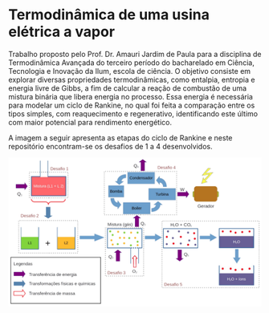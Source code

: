 # Termodinâmica de uma usina elétrica a vapor

Trabalho proposto pelo Prof. Dr. Amauri Jardim de Paula para a disciplina de Termodinâmica Avançada do terceiro período do bacharelado em Ciência, Tecnologia e Inovação da Ilum, escola de ciência. O objetivo consiste em explorar diversas propriedades termodinâmicas, como entalpia, entropia e energia livre de Gibbs, a fim de calcular a reação de combustão de uma mistura binária que libera energia no processo. Essa energia é necessária para modelar um ciclo de Rankine, no qual foi feita a comparação entre os tipos simples, com reaquecimento e regenerativo, identificando este último com maior potencial para rendimento energético.

A imagem a seguir apresenta as etapas do ciclo de Rankine e neste repositório encontram-se os desafios de 1 a 4 desenvolvidos.

<img src="Apresentacao_projeto.png">
